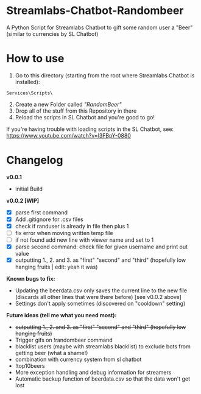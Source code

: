 # Streamlabs-Chatbot-Randombeer
A Python Script for Streamlabs Chatbot to gift some random user a "Beer" (similar to currencies by SL Chatbot)

# How to use

1. Go to this directory (starting from the root where Streamlabs Chatbot is installed):
```
Services\Scripts\
```
2. Create a new Folder called _"RandomBeer"_
3. Drop all of the stuff from this Repository in there
4. Reload the scripts in SL Chatbot and you're good to go!

If you're having trouble with loading scripts in the SL Chatbot, see: https://www.youtube.com/watch?v=l3FBpY-0880



# Changelog

**v0.0.1**

* initial Build

**v0.0.2 [WIP]**

* [x] parse first command
* [x] Add .gitignore for .csv files
* [x] check if randuser is already in file then plus 1
* [ ] fix error when moving written temp file
* [ ] if not found add new line with viewer name and set to 1
* [x] parse second command: check file for given username and print out value
* [x] outputting 1., 2. and 3. as "first" "second" and "third" (hopefully low hanging fruits | edit: yeah it was)

**Known bugs to fix:**

* Updating the beerdata.csv only saves the current line to the new file (discards all other lines that were there before) [see v0.0.2 above]
* Settings don't apply sometimes (discovered on "cooldown" setting)

**Future ideas (tell me what you need most):**

* <s>outputting 1., 2. and 3. as "first" "second" and "third" (hopefully low hanging fruits)</s>
* Trigger gifs on !randombeer command
* blacklist users (maybe with streamlabs blacklist) to exclude bots from getting beer (what a shame!)
* combination with currency system from sl chatbot
* !top10beers
* More exception handling and debug information for streamers
* Automatic backup function of beerdata.csv so that the data won't get lost